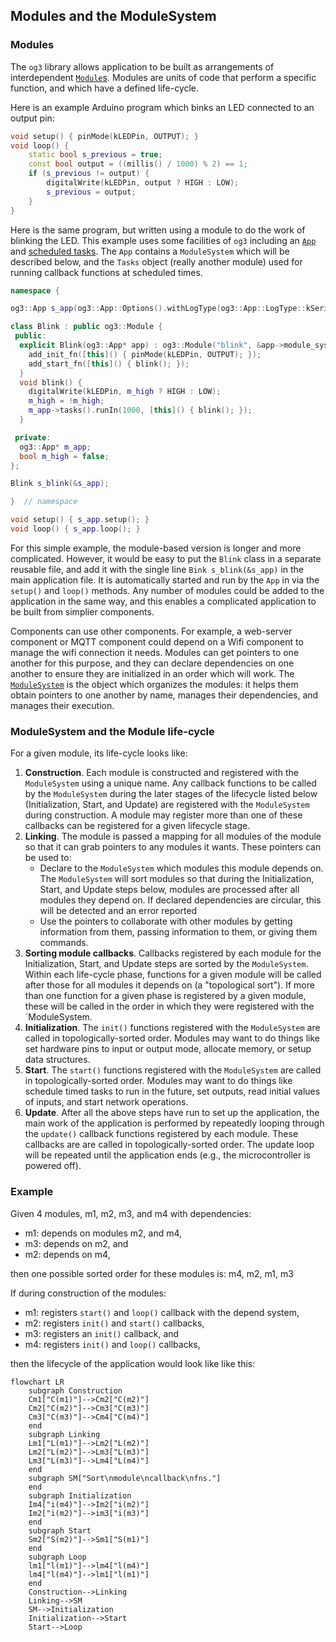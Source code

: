 ## Modules and the ModuleSystem

### Modules

The `og3` library allows application to be built as arrangements of interdependent [`Module`s](../include/og3/module.h).  Modules are units of code that perform a specific function, and which have a defined life-cycle.

Here is an example Arduino program which binks an LED connected to an output pin:
```C++
void setup() { pinMode(kLEDPin, OUTPUT); }
void loop() {
    static bool s_previous = true;
    const bool output = ((millis() / 1000) % 2) == 1;
    if (s_previous != output) {
        digitalWrite(kLEDPin, output ? HIGH : LOW);
        s_previous = output;
    }
}
```

Here is the same program, but written using a module to do the work of blinking the LED.  This example uses some facilities of `og3` including an [`App`](apps.md) and [scheduled tasks](scheduled-tasks.md).  The `App` contains a `ModuleSystem` which will be described below, and the `Tasks` object (really another module) used for running callback functions at scheduled times.
```C++
namespace {

og3::App s_app(og3::App::Options().withLogType(og3::App::LogType::kSerial));

class Blink : public og3::Module {
 public:
  explicit Blink(og3::App* app) : og3::Module("blink", &app->module_system()), m_app(app) {
    add_init_fn([this]() { pinMode(kLEDPin, OUTPUT); });
    add_start_fn([this]() { blink(); });
  }
  void blink() {
    digitalWrite(kLEDPin, m_high ? HIGH : LOW);
    m_high = !m_high;
    m_app->tasks().runIn(1000, [this]() { blink(); });
  }

 private:
  og3::App* m_app;
  bool m_high = false;
};

Blink s_blink(&s_app);

}  // namespace

void setup() { s_app.setup(); }
void loop() { s_app.loop(); }
```
For this simple example, the module-based version is longer and more complicated.  However, it would be easy to put the `Blink` class in a separate reusable file, and add it with the single line `Bink s_blink(&s_app)` in the main application file.  It is automatically started and run by the `App` in via the `setup()` and `loop()` methods.  Any number of modules could be added to the application in the same way, and this enables a complicated application to be built from simplier components.

Components can use other components.  For example, a web-server component or MQTT component could depend on a Wifi component to manage the wifi connection it needs.  Modules can get pointers to one another for this purpose, and they can declare dependencies on one another to ensure they are initialized in an order which will work.  The [`ModuleSystem`](../include/og3/module_system.h) is the object which organizes the modules: it helps them obtain pointers to one another by name, manages their dependencies, and manages their execution.

### ModuleSystem and the Module life-cycle

For a given module, its life-cycle looks like:

1. **Construction**. Each module is constructed and registered with the `ModuleSystem` using a unique name.  Any callback functions to be called by the `ModuleSystem` during the later stages of the lifecycle listed below (Initialization, Start, and Update) are registered with the `ModuleSystem` during construction.  A module may register more than one of these callbacks can be registered for a given lifecycle stage.
2. **Linking**.  The module is passed a mapping for all modules of the module so that it can grab pointers to any modules it wants.  These pointers can be used to:
    * Declare to the `ModuleSystem` which modules this module depends on.  The `ModuleSystem` will sort modules so that during the Initialization, Start, and Update steps below, modules are processed after all modules they depend on.  If declared dependencies are circular, this will be detected and an error reported
    * Use the pointers to collaborate with other modules by getting information from them, passing information to them, or giving them commands.
3. **Sorting module callbacks**.  Callbacks registered by each module for the Initialization, Start, and Update steps are sorted by the `ModuleSystem`.  Within each life-cycle phase, functions for a given module will be called after those for all modules it depends on (a "topological sort").  If more than one function for a given phase is registered by a given module, these will be called in the order in which they were registered with the `ModuleSystem.
4. **Initialization**.  The `init()` functions registered with the `ModuleSystem` are called in topologically-sorted order.  Modules may want to do things like set hardware pins to input or output mode, allocate memory, or setup data structures.
5. **Start**.  The `start()` functions registered with the `ModuleSystem` are called in topologically-sorted order.  Modules may want to do things like schedule timed tasks to run in the future, set outputs, read initial values of inputs, and start network operations.
6. **Update**.  After all the above steps have run to set up the application, the main work of the application is performed by repeatedly looping through the `update()` callback functions registered by each module.  These callbacks are are called in topologically-sorted order.  The update loop will be repeated until the application ends (e.g., the microcontroller is powered off).

### Example

Given 4 modules, m1, m2, m3, and m4 with dependencies:
- m1: depends on modules m2, and m4,
- m3: depends on m2, and
- m2: depends on m4,

then one possible sorted order for these modules is: m4, m2, m1, m3

If during construction of the modules:
- m1: registers `start()` and `loop()` callback with the depend system,
- m2: registers `init()` and `start()` callbacks,
- m3: registers an `init()` callback, and
- m4: registers `init()` and `loop()` callbacks,

then the lifecycle of the application would look like like this:

```mermaid
flowchart LR
    subgraph Construction
    Cm1["C(m1)"]-->Cm2["C(m2)"]
    Cm2["C(m2)"]-->Cm3["C(m3)"]
    Cm3["C(m3)"]-->Cm4["C(m4)"]
    end
    subgraph Linking
    Lm1["L(m1)"]-->Lm2["L(m2)"]
    Lm2["L(m2)"]-->Lm3["L(m3)"]
    Lm3["L(m3)"]-->Lm4["L(m4)"]
    end
    subgraph SM["Sort\nmodule\ncallback\nfns."]
    end
    subgraph Initialization
    Im4["i(m4)"]-->Im2["i(m2)"]
    Im2["i(m2)"]-->im3["i(m3)"]
    end
    subgraph Start
    Sm2["S(m2)"]-->Sm1["S(m1)"]
    end
    subgraph Loop
    lm1["l(m1)"]-->lm4["l(m4)"]
    lm4["l(m4)"]-->lm1["l(m1)"]
    end
    Construction-->Linking
    Linking-->SM
    SM-->Initialization
    Initialization-->Start
    Start-->Loop
```
